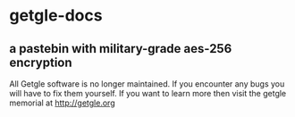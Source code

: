 # getgle-docs
a pastebin with military-grade aes-256 encryption
---
All Getgle software is no longer maintained. If you encounter any bugs you will have to fix them yourself.
If you want to learn more then visit the getgle memorial at http://getgle.org
